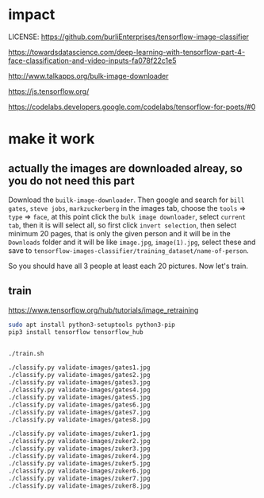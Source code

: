 # impact
LICENSE: https://github.com/burliEnterprises/tensorflow-image-classifier  
  
https://towardsdatascience.com/deep-learning-with-tensorflow-part-4-face-classification-and-video-inputs-fa078f22c1e5  
  
http://www.talkapps.org/bulk-image-downloader  

https://js.tensorflow.org/  
    
https://codelabs.developers.google.com/codelabs/tensorflow-for-poets/#0  
  
  

  
# make it work

## actually the images are downloaded alreay, so you do not need this part
Download the `builk-image-downloader`. Then google and search for `bill gates`, `steve jobs`, `markzuckerberg` in the images tab, choose the `tools` => `type` => `face`, at this point click the `bulk image downloader`, select `current tab`, then it is will select all, so first click `invert selection`, then select minimum 20 pages, that is only the given person and it will be in the `Downloads` folder and it will be like `image.jpg`, `image(1).jpg`, select these and save to `tensorflow-images-classifier/training_dataset/name-of-person`.  
  
So you should have all 3 people at least each 20 pictures. Now let's train.   

## train

https://www.tensorflow.org/hub/tutorials/image_retraining  
  
```bash
sudo apt install python3-setuptools python3-pip
pip3 install tensorflow tensorflow_hub


./train.sh

./classify.py validate-images/gates1.jpg
./classify.py validate-images/gates2.jpg
./classify.py validate-images/gates3.jpg
./classify.py validate-images/gates4.jpg
./classify.py validate-images/gates5.jpg
./classify.py validate-images/gates6.jpg
./classify.py validate-images/gates7.jpg
./classify.py validate-images/gates8.jpg

./classify.py validate-images/zuker1.jpg
./classify.py validate-images/zuker2.jpg
./classify.py validate-images/zuker3.jpg
./classify.py validate-images/zuker4.jpg
./classify.py validate-images/zuker5.jpg
./classify.py validate-images/zuker6.jpg
./classify.py validate-images/zuker7.jpg
./classify.py validate-images/zuker8.jpg

```